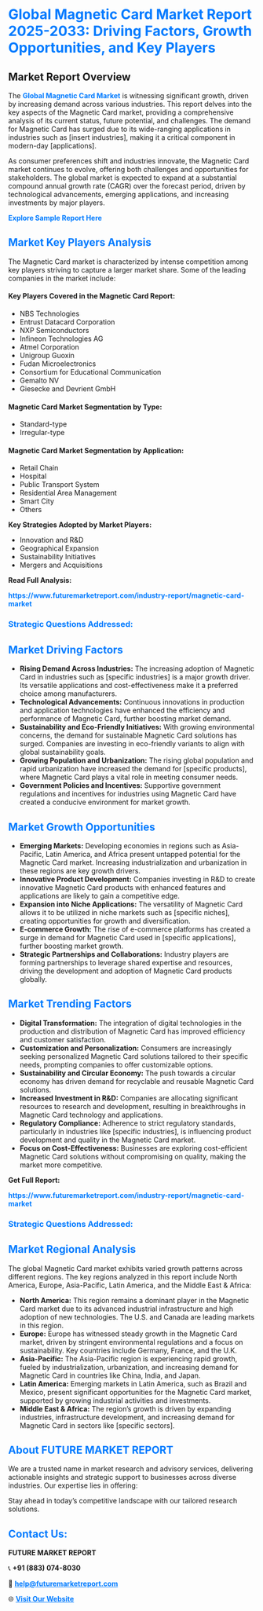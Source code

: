 <h1 style="color: #007BFF;">Global Magnetic Card Market Report 2025-2033: Driving Factors, Growth Opportunities, and Key Players</h1>

<section id="overview">
<h2>Market Report Overview</h2>
<p>The <a href="https://www.futuremarketreport.com/industry-report/magnetic-card-market" style="color: #007BFF; text-decoration: none;"><strong>Global Magnetic Card Market</strong></a> is witnessing significant growth, driven by increasing demand across various industries. This report delves into the key aspects of the Magnetic Card market, providing a comprehensive analysis of its current status, future potential, and challenges. The demand for Magnetic Card has surged due to its wide-ranging applications in industries such as [insert industries], making it a critical component in modern-day [applications].</p>
<p>As consumer preferences shift and industries innovate, the Magnetic Card market continues to evolve, offering both challenges and opportunities for stakeholders. The global market is expected to expand at a substantial compound annual growth rate (CAGR) over the forecast period, driven by technological advancements, emerging applications, and increasing investments by major players.</p>
</section>

<section id="overview">
<p><a href="https://www.futuremarketreport.com/request-sample/reportId=60667" style="color: #007BFF; text-decoration: none;"><strong>Explore Sample Report Here</strong></a></p>
</section>

<section id="key-players">
<h2 style="color: #007BFF;">Market Key Players Analysis</h2>
<p>The Magnetic Card market is characterized by intense competition among key players striving to capture a larger market share. Some of the leading companies in the market include:</p>
<h4>Key Players Covered in the Magnetic Card Report:</h4>
<ul><li>NBS Technologies</li><li>Entrust Datacard Corporation</li><li>NXP Semiconductors</li><li>Infineon Technologies AG</li><li>Atmel Corporation</li><li>Unigroup Guoxin</li><li>Fudan Microelectronics</li><li>Consortium for Educational Communication</li><li>Gemalto NV</li><li>Giesecke and Devrient GmbH</li></ul>
<h4>Magnetic Card Market Segmentation by Type:</h4>
<ul><li>Standard-type</li><li>Irregular-type</li></ul>

<h4>Magnetic Card Market Segmentation by Application:</h4>
<ul><li>Retail Chain</li><li>Hospital</li><li>Public Transport System</li><li>Residential Area Management</li><li>Smart City</li><li>Others</li></ul>
<p><strong>Key Strategies Adopted by Market Players:</strong></p>
<ul>
<li>Innovation and R&D</li>
<li>Geographical Expansion</li>
<li>Sustainability Initiatives</li>
<li>Mergers and Acquisitions</li>
</ul>
</section>

<section>
<p><strong>Read Full Analysis: </strong></p><a href="https://www.futuremarketreport.com/industry-report/magnetic-card-market" style="color: #007BFF; text-decoration: none;"><strong>https://www.futuremarketreport.com/industry-report/magnetic-card-market</strong></a>
<h3 style="color: #007BFF;">Strategic Questions Addressed:</h3>
</section>

<section id="driving-factors">
<h2 style="color: #007BFF;">Market Driving Factors</h2>
<ul>
<li><strong>Rising Demand Across Industries:</strong> The increasing adoption of Magnetic Card in industries such as [specific industries] is a major growth driver. Its versatile applications and cost-effectiveness make it a preferred choice among manufacturers.</li>
<li><strong>Technological Advancements:</strong> Continuous innovations in production and application technologies have enhanced the efficiency and performance of Magnetic Card, further boosting market demand.</li>
<li><strong>Sustainability and Eco-Friendly Initiatives:</strong> With growing environmental concerns, the demand for sustainable Magnetic Card solutions has surged. Companies are investing in eco-friendly variants to align with global sustainability goals.</li>
<li><strong>Growing Population and Urbanization:</strong> The rising global population and rapid urbanization have increased the demand for [specific products], where Magnetic Card plays a vital role in meeting consumer needs.</li>
<li><strong>Government Policies and Incentives:</strong> Supportive government regulations and incentives for industries using Magnetic Card have created a conducive environment for market growth.</li>
</ul>
</section>

<section id="growth-opportunities">
<h2 style="color: #007BFF;">Market Growth Opportunities</h2>
<ul>
<li><strong>Emerging Markets:</strong> Developing economies in regions such as Asia-Pacific, Latin America, and Africa present untapped potential for the Magnetic Card market. Increasing industrialization and urbanization in these regions are key growth drivers.</li>
<li><strong>Innovative Product Development:</strong> Companies investing in R&D to create innovative Magnetic Card products with enhanced features and applications are likely to gain a competitive edge.</li>
<li><strong>Expansion into Niche Applications:</strong> The versatility of Magnetic Card allows it to be utilized in niche markets such as [specific niches], creating opportunities for growth and diversification.</li>
<li><strong>E-commerce Growth:</strong> The rise of e-commerce platforms has created a surge in demand for Magnetic Card used in [specific applications], further boosting market growth.</li>
<li><strong>Strategic Partnerships and Collaborations:</strong> Industry players are forming partnerships to leverage shared expertise and resources, driving the development and adoption of Magnetic Card products globally.</li>
</ul>
</section>

<section id="trending-factors">
<h2 style="color: #007BFF;">Market Trending Factors</h2>
<ul>
<li><strong>Digital Transformation:</strong> The integration of digital technologies in the production and distribution of Magnetic Card has improved efficiency and customer satisfaction.</li>
<li><strong>Customization and Personalization:</strong> Consumers are increasingly seeking personalized Magnetic Card solutions tailored to their specific needs, prompting companies to offer customizable options.</li>
<li><strong>Sustainability and Circular Economy:</strong> The push towards a circular economy has driven demand for recyclable and reusable Magnetic Card solutions.</li>
<li><strong>Increased Investment in R&D:</strong> Companies are allocating significant resources to research and development, resulting in breakthroughs in Magnetic Card technology and applications.</li>
<li><strong>Regulatory Compliance:</strong> Adherence to strict regulatory standards, particularly in industries like [specific industries], is influencing product development and quality in the Magnetic Card market.</li>
<li><strong>Focus on Cost-Effectiveness:</strong> Businesses are exploring cost-efficient Magnetic Card solutions without compromising on quality, making the market more competitive.</li>
</ul>
</section>

<section>
<p><strong>Get Full Report: </strong></p><a href="https://www.futuremarketreport.com/industry-report/magnetic-card-market" style="color: #007BFF; text-decoration: none;"><strong>https://www.futuremarketreport.com/industry-report/magnetic-card-market</strong></a>
<h3 style="color: #007BFF;">Strategic Questions Addressed:</h3>
</section>


<section id="regional-analysis">
<h2 style="color: #007BFF;">Market Regional Analysis</h2>
<p>The global Magnetic Card market exhibits varied growth patterns across different regions. The key regions analyzed in this report include North America, Europe, Asia-Pacific, Latin America, and the Middle East & Africa:</p>
<ul>
<li><strong>North America:</strong> This region remains a dominant player in the Magnetic Card market due to its advanced industrial infrastructure and high adoption of new technologies. The U.S. and Canada are leading markets in this region.</li>
<li><strong>Europe:</strong> Europe has witnessed steady growth in the Magnetic Card market, driven by stringent environmental regulations and a focus on sustainability. Key countries include Germany, France, and the U.K.</li>
<li><strong>Asia-Pacific:</strong> The Asia-Pacific region is experiencing rapid growth, fueled by industrialization, urbanization, and increasing demand for Magnetic Card in countries like China, India, and Japan.</li>
<li><strong>Latin America:</strong> Emerging markets in Latin America, such as Brazil and Mexico, present significant opportunities for the Magnetic Card market, supported by growing industrial activities and investments.</li>
<li><strong>Middle East & Africa:</strong> The region’s growth is driven by expanding industries, infrastructure development, and increasing demand for Magnetic Card in sectors like [specific sectors].</li>
</ul>
</section>

<footer>
<h2 style="color: #007BFF;">About FUTURE MARKET REPORT</h2>
<p>We are a trusted name in market research and advisory services, delivering actionable insights and strategic support to businesses across diverse industries. Our expertise lies in offering:</p>

<p>Stay ahead in today’s competitive landscape with our tailored research solutions.</p>

<h2 style="color: #007BFF;">Contact Us:</h2>
<p><strong>FUTURE MARKET REPORT</strong></p>
<p>📞 <strong>+91 (883) 074-8030</strong></p>
<p>📧 <strong><a href="mailto:help@futuremarketreport.com" style="color: #007BFF;">help@futuremarketreport.com</a></strong></p>
<p>🌐 <strong><a href="https://www.futuremarketreport.com/" style="color: #007BFF;">Visit Our Website</a></strong></p>
</footer>
